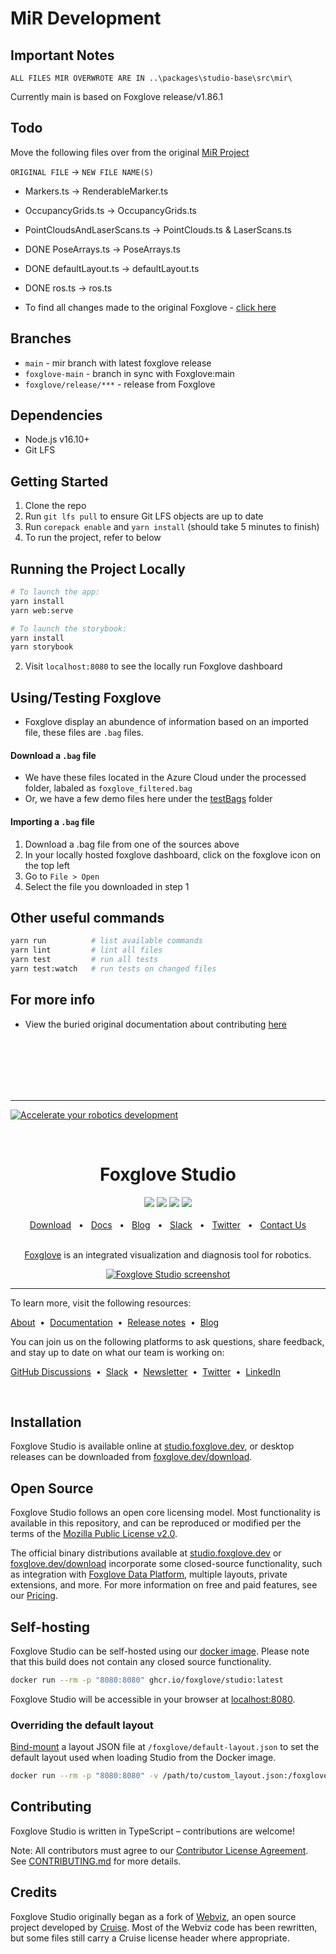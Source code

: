 # MiR Development

## Important Notes
```ALL FILES MIR OVERWROTE ARE IN ..\packages\studio-base\src\mir\```

Currently main is based on Foxglove release/v1.86.1

## Todo
Move the following files over from the original [MiR Project](https://git.mirdev.net/mir/mir_webviz)

```ORIGINAL FILE``` -> ```NEW FILE NAME(S)```
- Markers.ts -> RenderableMarker.ts
- OccupancyGrids.ts -> OccupancyGrids.ts
- PointCloudsAndLaserScans.ts -> PointClouds.ts & LaserScans.ts
- DONE PoseArrays.ts -> PoseArrays.ts
- DONE defaultLayout.ts -> defaultLayout.ts
- DONE ros.ts -> ros.ts

- To find all changes made to the original Foxglove - [click here](https://git.mirdev.net/mir/mir_webviz/compare/f4df0c61a991c1748ee6310dc1ddd1b9dbea5166...a1b7b0dfed69a6608efd9c14725f594e49f304b5#diff-7dfff5ca17f0e222d78425aed7571117240cdc82)

## Branches
- ```main``` - mir branch with latest foxglove release
- ```foxglove-main``` - branch in sync with Foxglove:main
- ```foxglove/release/***``` - release from Foxglove

## Dependencies
- Node.js v16.10+
- Git LFS

## Getting Started

1. Clone the repo
2. Run ```git lfs pull``` to ensure Git LFS objects are up to date
2. Run ```corepack enable``` and ```yarn install``` (should take 5 minutes to finish)
4. To run the project, refer to below

## Running the Project Locally
```sh
# To launch the app:
yarn install
yarn web:serve

# To launch the storybook:
yarn install
yarn storybook
```
2. Visit ```localhost:8080``` to see the locally run Foxglove dashboard

## Using/Testing Foxglove
- Foxglove display an abundence of information based on an imported file, these files are ```.bag``` files.

#### Download a ```.bag``` file
- We have these files located in the Azure Cloud under the processed folder, labaled as ```foxglove_filtered.bag```
- Or, we have a few demo files here under the [testBags](https://github.com/askchrisn/Foxglove/tree/main/exampleBagFiles) folder

#### Importing a ```.bag``` file
1. Download a .bag file from one of the sources above
1. In your locally hosted foxglove dashboard, click on the foxglove icon on the top left
2. Go to ```File > Open```
3. Select the file you downloaded in step 1

## Other useful commands

```sh
yarn run          # list available commands
yarn lint         # lint all files
yarn test         # run all tests
yarn test:watch   # run tests on changed files
```
## For more info
- View the buried original documentation about contributing [here](https://github.com/foxglove/studio/edit/main/CONTRIBUTING.md)

<br/>
<br/>
<br/>
<br/>
<br/>

<hr />

[![Accelerate your robotics development](https://user-images.githubusercontent.com/14011012/195918769-5aaeedf3-5de2-48fb-951e-7399f2b9e190.png)](https://foxglove.dev)

<br/>

<div align="center">
    <h1>Foxglove Studio</h1>
    <a href="https://github.com/foxglove/studio/releases"><img src="https://img.shields.io/github/v/release/foxglove/studio?label=version" /></a>
    <a href="https://github.com/foxglove/studio/blob/main/LICENSE"><img src="https://img.shields.io/github/license/foxglove/studio" /></a>
    <a href="https://github.com/orgs/foxglove/discussions"><img src="https://img.shields.io/github/discussions/foxglove/community.svg?logo=github" /></a>
    <a href="https://foxglove.dev/slack"><img src="https://img.shields.io/badge/chat-slack-purple.svg?logo=slack" /></a>
    <br />
    <br />
    <a href="https://foxglove.dev/download">Download</a>
    <span>&nbsp;&nbsp;•&nbsp;&nbsp;</span>
    <a href="https://docs.foxglove.dev/docs">Docs</a>
    <span>&nbsp;&nbsp;•&nbsp;&nbsp;</span>
    <a href="https://foxglove.dev/blog">Blog</a>
    <span>&nbsp;&nbsp;•&nbsp;&nbsp;</span>
    <a href="https://foxglove.dev/slack">Slack</a>
    <span>&nbsp;&nbsp;•&nbsp;&nbsp;</span>
    <a href="https://twitter.com/foxglovedev">Twitter</a>
    <span>&nbsp;&nbsp;•&nbsp;&nbsp;</span>
    <a href="https://foxglove.dev/contact">Contact Us</a>
  <br />
  <br />

[Foxglove](https://foxglove.dev) is an integrated visualization and diagnosis tool for robotics.

  <p align="center">
    <a href="https://foxglove.dev"><img alt="Foxglove Studio screenshot" src="/resources/screenshot.png"></a>
  </p>
</div>

<hr />

To learn more, visit the following resources:

[About](https://foxglove.dev/about)
&nbsp;•&nbsp;
[Documentation](https://docs.foxglove.dev/docs)
&nbsp;•&nbsp;
[Release notes](https://github.com/foxglove/studio/releases)
&nbsp;•&nbsp;
[Blog](https://foxglove.dev/blog)

You can join us on the following platforms to ask questions, share feedback, and stay up to date on what our team is working on:

[GitHub Discussions](https://github.com/orgs/foxglove/discussions)
&nbsp;•&nbsp;
[Slack](https://foxglove.dev/slack)
&nbsp;•&nbsp;
[Newsletter](https://foxglove.dev/#footer)
&nbsp;•&nbsp;
[Twitter](https://twitter.com/foxglovedev)
&nbsp;•&nbsp;
[LinkedIn](https://www.linkedin.com/company/foxglovedev/)

<br />

## Installation

Foxglove Studio is available online at [studio.foxglove.dev](https://studio.foxglove.dev/), or desktop releases can be downloaded from [foxglove.dev/download](https://foxglove.dev/download).

## Open Source

Foxglove Studio follows an open core licensing model. Most functionality is available in this repository, and can be reproduced or modified per the terms of the [Mozilla Public License v2.0](/LICENSE).

The official binary distributions available at [studio.foxglove.dev](https://studio.foxglove.dev/) or [foxglove.dev/download](https://foxglove.dev/download) incorporate some closed-source functionality, such as integration with [Foxglove Data Platform](https://foxglove.dev/data-platform), multiple layouts, private extensions, and more. For more information on free and paid features, see our [Pricing](https://foxglove.dev/pricing).

## Self-hosting

Foxglove Studio can be self-hosted using our [docker image](https://ghcr.io/foxglove/studio). Please note that this build does not contain any closed source functionality.

```sh
docker run --rm -p "8080:8080" ghcr.io/foxglove/studio:latest
```

Foxglove Studio will be accessible in your browser at [localhost:8080](http://localhost:8080/).

### Overriding the default layout

[Bind-mount](https://docs.docker.com/storage/bind-mounts/) a layout JSON file at `/foxglove/default-layout.json` to set the default layout used when loading Studio from the Docker image.

```sh
docker run --rm -p "8080:8080" -v /path/to/custom_layout.json:/foxglove/default-layout.json ghcr.io/foxglove/studio:latest
```

## Contributing

Foxglove Studio is written in TypeScript – contributions are welcome!

Note: All contributors must agree to our [Contributor License Agreement](https://github.com/foxglove/cla). See [CONTRIBUTING.md](CONTRIBUTING.md) for more details.

## Credits

Foxglove Studio originally began as a fork of [Webviz](https://github.com/cruise-automation/webviz), an open source project developed by [Cruise](https://getcruise.com/). Most of the Webviz code has been rewritten, but some files still carry a Cruise license header where appropriate.
